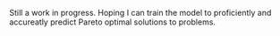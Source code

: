 Still a work in progress. Hoping I can train the model to proficiently and accureatly predict Pareto optimal solutions to problems.
